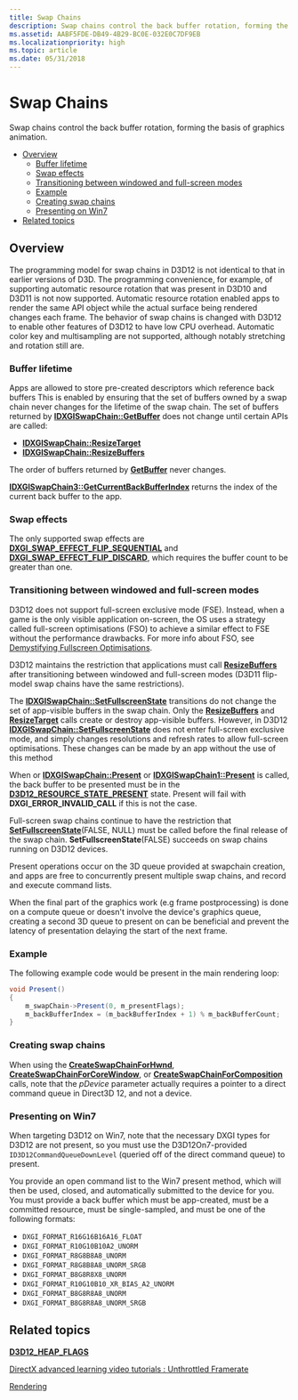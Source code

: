 ```yaml
---
title: Swap Chains
description: Swap chains control the back buffer rotation, forming the basis of graphics animation.
ms.assetid: AABF5FDE-DB49-4B29-BC0E-032E0C7DF9EB
ms.localizationpriority: high
ms.topic: article
ms.date: 05/31/2018
---
```


# Swap Chains

Swap chains control the back buffer rotation, forming the basis of graphics animation.

-   [Overview](#overview)
    -   [Buffer lifetime](#buffer-lifetime)
    -   [Swap effects](#swap-effects)
    -   [Transitioning between windowed and full-screen modes](#transitioning-between-windowed-and-full-screen-modes)
    -   [Example](#example)
    -   [Creating swap chains](#creating-swap-chains)
    -   [Presenting on Win7](#presenting-on-win7)
-   [Related topics](#related-topics)

## Overview

The programming model for swap chains in D3D12 is not identical to that in earlier versions of D3D. The programming convenience, for example, of supporting automatic resource rotation that was present in D3D10 and D3D11 is not now supported. Automatic resource rotation enabled apps to render the same API object while the actual surface being rendered changes each frame. The behavior of swap chains is changed with D3D12 to enable other features of D3D12 to have low CPU overhead. Automatic color key and multisampling are not supported, although notably stretching and rotation still are.

### Buffer lifetime

Apps are allowed to store pre-created descriptors which reference back buffers This is enabled by ensuring that the set of buffers owned by a swap chain never changes for the lifetime of the swap chain. The set of buffers returned by [**IDXGISwapChain::GetBuffer**](/windows/desktop/api/dxgi/nf-dxgi-idxgiswapchain-getbuffer) does not change until certain APIs are called:

-   [**IDXGISwapChain::ResizeTarget**](/windows/desktop/api/dxgi/nf-dxgi-idxgiswapchain-resizetarget)
-   [**IDXGISwapChain::ResizeBuffers**](/windows/desktop/api/dxgi/nf-dxgi-idxgiswapchain-resizebuffers)

The order of buffers returned by [**GetBuffer**](/windows/desktop/api/dxgi/nf-dxgi-idxgiswapchain-getbuffer) never changes.

[**IDXGISwapChain3::GetCurrentBackBufferIndex**](/windows/desktop/api/dxgi1_4/nf-dxgi1_4-idxgiswapchain3-getcurrentbackbufferindex) returns the index of the current back buffer to the app.

### Swap effects

The only supported swap effects are [**DXGI_SWAP_EFFECT_FLIP_SEQUENTIAL**](/windows/win32/api/dxgi/ne-dxgi-dxgi_swap_effect) and [**DXGI_SWAP_EFFECT_FLIP_DISCARD**](/windows/win32/api/dxgi/ne-dxgi-dxgi_swap_effect), which requires the buffer count to be greater than one.

### Transitioning between windowed and full-screen modes

D3D12 does not support full-screen exclusive mode (FSE). Instead, when a game is the only visible application on-screen, the OS uses a strategy called full-screen optimisations (FSO) to achieve a similar effect to FSE without the performance drawbacks. For more info about FSO, see [Demystifying Fullscreen Optimisations](https://devblogs.microsoft.com/directx/demystifying-full-screen-optimizations/).

D3D12 maintains the restriction that applications must call [**ResizeBuffers**](/windows/desktop/api/dxgi/nf-dxgi-idxgiswapchain-resizebuffers) after transitioning between windowed and full-screen modes (D3D11 flip-model swap chains have the same restrictions).

The [**IDXGISwapChain::SetFullscreenState**](/windows/desktop/api/dxgi/nf-dxgi-idxgiswapchain-setfullscreenstate) transitions do not change the set of app-visible buffers in the swap chain. Only the [**ResizeBuffers**](/windows/desktop/api/dxgi/nf-dxgi-idxgiswapchain-resizebuffers) and [**ResizeTarget**](/windows/desktop/api/dxgi/nf-dxgi-idxgiswapchain-resizetarget) calls create or destroy app-visible buffers. However, in D3D12 [**IDXGISwapChain::SetFullscreenState**](/windows/desktop/api/dxgi/nf-dxgi-idxgiswapchain-setfullscreenstate) does not enter full-screen exclusive mode, and simply changes resolutions and refresh rates to allow full-screen optimisations. These changes can be made by an app without the use of this method

When or [**IDXGISwapChain::Present**](/windows/win32/api/dxgi/nf-dxgi-idxgiswapchain-present) or [**IDXGISwapChain1::Present**](/windows/desktop/api/dxgi1_2/nf-dxgi1_2-idxgiswapchain1-present1) is called, the back buffer to be presented must be in the [**D3D12\_RESOURCE\_STATE\_PRESENT**](/windows/desktop/api/d3d12/ne-d3d12-d3d12_resource_states) state. Present will fail with **DXGI\_ERROR\_INVALID\_CALL** if this is not the case.

Full-screen swap chains continue to have the restriction that [**SetFullscreenState**](/windows/desktop/api/dxgi/nf-dxgi-idxgiswapchain-setfullscreenstate)(FALSE, NULL) must be called before the final release of the swap chain. **SetFullscreenState**(FALSE) succeeds on swap chains running on D3D12 devices.

Present operations occur on the 3D queue provided at swapchain creation, and apps are free to concurrently present multiple swap chains, and record and execute command lists.

When the final part of the graphics work (e.g frame postprocessing) is done on a compute queue or doesn't involve the device's graphics queue, creating a second 3D queue to present on can be beneficial and prevent the latency of presentation delaying the start of the next frame. 

### Example

The following example code would be present in the main rendering loop:

```cs
void Present()
{
    m_swapChain->Present(0, m_presentFlags);
    m_backBufferIndex = (m_backBufferIndex + 1) % m_backBufferCount;
}
```

### Creating swap chains

When using the [**CreateSwapChainForHwnd**](/windows/desktop/api/dxgi1_2/nf-dxgi1_2-idxgifactory2-createswapchainforhwnd), [**CreateSwapChainForCoreWindow**](/windows/desktop/api/dxgi1_2/nf-dxgi1_2-idxgifactory2-createswapchainforcorewindow), or [**CreateSwapChainForComposition**](/windows/desktop/api/dxgi1_2/nf-dxgi1_2-idxgifactory2-createswapchainforcomposition) calls, note that the *pDevice* parameter actually requires a pointer to a direct command queue in Direct3D 12, and not a device.

### Presenting on Win7

When targeting D3D12 on Win7, note that the necessary DXGI types for D3D12 are not present, so you must use the D3D12On7-provided `ID3D12CommandQueueDownLevel` (queried off of
the direct command queue) to present.

You provide an open command list to the Win7 present method, which will then be used, closed, and automatically submitted to the device for you.
You must provide a back buffer which must be app-created, must be a committed resource, must be single-sampled, and must be one of the following formats:

* `DXGI_FORMAT_R16G16B16A16_FLOAT`
* `DXGI_FORMAT_R10G10B10A2_UNORM`
* `DXGI_FORMAT_R8G8B8A8_UNORM`
* `DXGI_FORMAT_R8G8B8A8_UNORM_SRGB`
* `DXGI_FORMAT_B8G8R8X8_UNORM`
* `DXGI_FORMAT_R10G10B10_XR_BIAS_A2_UNORM`
* `DXGI_FORMAT_B8G8R8A8_UNORM`
* `DXGI_FORMAT_B8G8R8A8_UNORM_SRGB`

## Related topics

<dl> <dt>

[**D3D12\_HEAP\_FLAGS**](/windows/desktop/api/d3d12/ne-d3d12-d3d12_heap_flags)
</dt> <dt>

[DirectX advanced learning video tutorials : Unthrottled Framerate](https://www.youtube.com/watch?v=wn02zCXa9IU)
</dt> <dt>

[Rendering](rendering.md)
</dt> </dl>

 

 
